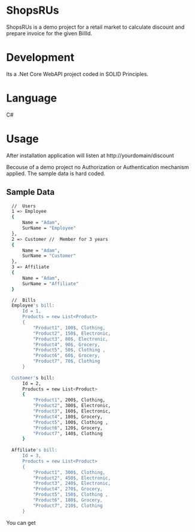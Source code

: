 # ShopsRUs

ShopsRUs is a demo project for a retail market to calculate discount and prepare invoice for the given BillId.

# Development

Its a .Net Core WebAPI project coded in SOLID Principles.

# Language

C#

# Usage

After installation application will listen at http://yourdomain/discount

Becouse of a demo project no Authorization or Authentication mechanism applied.
The sample data is hard coded.
## Sample Data
```bash
  //  Users
  1 => Employee
  {
      Name = "Adam",
      SurName = "Employee"
  },
  2 => Customer //  Member for 3 years
  {
      Name = "Adam",
      SurName = "Customer"
  },
  3 => Affiliate
  {
      Name = "Adam",
      SurName = "Affiliate"
  }
```

```bash
  //  Bills
  Employee's bill:
      Id = 1,
      Products = new List<Product>
      {
          "Product1", 100$, Clothing,
          "Product2", 150$, Electronic,
          "Product3", 80$, Electronic,
          "Product4", 90$, Grocery,
          "Product5", 50$, Clothing ,
          "Product6", 60$, Grocery,
          "Product7", 70$, Clothing
      }
      
  Customer's bill:
      Id = 2,
      Products = new List<Product>
      {
          "Product1", 200$, Clothing,
          "Product2", 300$, Electronic,
          "Product3", 160$, Electronic,
          "Product4", 180$, Grocery,
          "Product5", 100$, Clothing ,
          "Product6", 120$, Grocery,
          "Product7", 140$, Clothing
      }
      
  Affiliate's bill:
      Id = 3,
      Products = new List<Product>
      {
          "Product1", 300$, Clothing,
          "Product2", 450$, Electronic,
          "Product3", 240$, Electronic,
          "Product4", 270$, Grocery,
          "Product5", 150$, Clothing ,
          "Product6", 180$, Grocery,
          "Product7", 210$, Clothing
      }
```



You can get 
